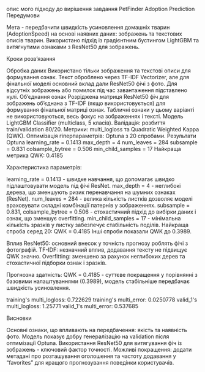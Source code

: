 опис мого підходу до вирішення завдання PetFinder Adoption Prediction
Передумови

Мета - передбачити швидкість усиновлення домашніх тварин (AdoptionSpeed) на основі наявних даних: зображень та текстових описів тварин. Використано підхід із градієнтним бустингом LightGBM та витягнутими ознаками з ResNet50 для зображень.

Кроки розв’язання

Обробка даних
Використано тільки зображення та текстові описи для формування ознак.
Текст оброблено через TF-IDF Vectorizer, але для фінальної моделі основний вклад дали ResNet50 фічі з фото.
Для відсутніх зображень або помилок під час завантаження підставлено нулі.
Об’єднання ознак
Розріджена матриця ResNet50 фіч для зображень об’єднана з TF-IDF (якщо використовується) для формування фінальної матриці ознак.
Табличні ознаки у цьому варіанті не використовуються, весь фокус на зображеннях і тексті.
Модель
LightGBM Classifier (multiclass, 5 класів).
Валідація: розбиття train/validation 80/20.
Метрики: multi_logloss та Quadratic Weighted Kappa (QWK).
Оптимізація гіперпараметрів: Optuna з 20 спробами.
Результати Optuna
learning_rate = 0.1413
max_depth = 4
num_leaves = 284
subsample = 0.831
colsample_bytree = 0.506
min_child_samples = 17
Найкраща метрика QWK: 0.4185

Характеристика параметрів:

learning_rate = 0.1413 - швидке навчання, що допомагає швидко підлаштовувати модель під фічі ResNet.
max_depth = 4 - неглибокі дерева, що зменшують ризик перенавчання на шумних ознаках (ResNet).
num_leaves = 284 - велика кількість листків дозволяє моделі враховувати складні комбінації патернів у зображеннях.
subsample = 0.831, colsample_bytree = 0.506 - стохастичний підхід до вибірки даних і ознак, що зменшує overfitting.
min_child_samples = 17 - мінімальна кількість зразків у листку забезпечує стабільність поділів.
Найкраща спроба серед 20: QWK = 0.4185
Інші спроби показали QWK до 0.3989.

Вплив ResNet50: основний внесок у точність прогнозу роблять фічі з фотографій.
TF-IDF: незначний вплив, додавання тексту не підвищує QWK значно.
Overfitting: зменшено за рахунок неглибоких дерев та стохастичної підборки ознак і зразків.

Прогнозна здатність: QWK = 0.4185 - суттєве покращення у порівнянні з базовими налаштуваннями (0.3989), модель стабільніше передбачає швидкість усиновлення.

training's multi_logloss: 0.722629
training's multi_error: 0.0250778
valid_1's multi_logloss: 1.25771
valid_1's multi_error: 0.537685

Висновки

Основні ознаки, що впливають на передбачення: якість та наявність фото.
Модель показує добру генералізацію на validation після оптимізації Optuna.
Використання ResNet50 для витягування фіч із зображень - ключовий фактор точності.
Можливі покращення: додати метадані про розташування оголошення та частоту додавання у “favorites” для кращого прогнозування поведінки користувачів.
